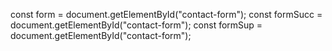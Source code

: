 
const form = document.getElementById("contact-form");
const formSucc = document.getElementById("contact-form");
const formSup = document.getElementById("contact-form");